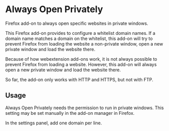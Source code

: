 # Always Open Privately
Firefox add-on to always open specific websites in private windows.

This Firefox add-on provides to configure a whitelist domain names. If a domain name matches a domain on the whitelist, this add-on will try to prevent Firefox from loading the website a non-private window, open a new private window and load the website there.

Because of how webextension add-ons work, it is not always possible to prevent Firefox from loading a website. However, this add-on will always open a new private window and load the website there.

So far, the add-on only works with HTTP and HTTPS, but not with FTP.

## Usage

Always Open Privately needs the permission to run in private windows. This setting may be set manually in the add-on manager in Firefox.

In the settings panel, add one domain per line.
